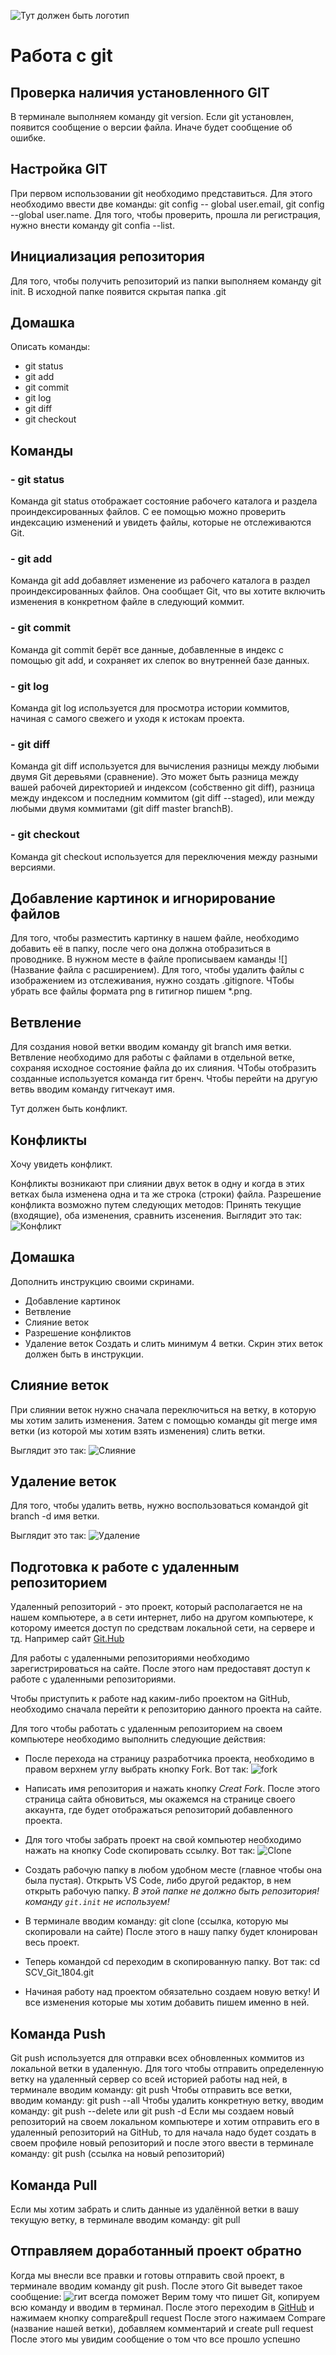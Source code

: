 ![Тут должен быть логотип](Git-logo.svg.png)
# Работа с git
## Проверка наличия установленного GIT
В терминале выполняем команду git version. Если git установлен, появится сообщение о версии файла. Иначе будет сообщение об ошибке.
## Настройка GIT
При первом использовании git необходимо представиться. Для этого необходимо ввести две команды: git config -- global user.email, git config --global user.name.
Для того, чтобы проверить, прошла ли регистрация, нужно внести команду git confia --list.
## Инициализация репозитория
Для того, чтобы получить репозиторий из папки выполняем команду git init. В исходной папке появится скрытая папка .git
## Домашка
Описать команды:
* git status
* git add
* git commit
* git log
* git diff
* git checkout

## Команды
### - git status
Команда git status отображает состояние рабочего каталога и раздела проиндексированных файлов. С ее помощью можно проверить индексацию изменений и увидеть файлы, которые не отслеживаются Git.
### - git add
Команда git add добавляет изменение из рабочего каталога в раздел проиндексированных файлов. Она сообщает Git, что вы хотите включить изменения в конкретном файле в следующий коммит.
### - git commit
Команда git commit берёт все данные, добавленные в индекс с помощью git add, и сохраняет их слепок во внутренней базе данных.
### - git log
Команда git log используется для просмотра истории коммитов, начиная с самого свежего и уходя к истокам проекта.
### - git diff
Команда git diff используется для вычисления разницы между любыми двумя Git деревьями (сравнение). Это может быть разница между вашей рабочей директорией и индексом (собственно git diff), разница между индексом и последним коммитом (git diff --staged), или между любыми двумя коммитами (git diff master branchB).
### - git checkout
Команда git checkout используется для переключения между разными версиями.

## Добавление картинок и игнорирование файлов
Для того, чтобы разместить картинку в нашем файле, необходимо добавить её в папку, после чего она должна отобразиться в проводнике. В нужном месте в файле прописываем каманды ![](Название файла с расширением).
Для того, чтобы удалить файлы с изображением из отслеживания, нужно создать .gitignore.
ЧТобы убрать все файлы формата png в гитигнор пишем *.png.

## Ветвление

Для создания новой ветки вводим команду git branch имя ветки.
 Ветвление необходимо для работы с файлами в отдельной ветке, сохраняя исходное состояние файла до их слияния.
 ЧТобы отобразить созданные используется команда гит бренч.
 Чтобы перейти на другую ветвь вводим команду гитчекаут имя.

 Тут должен быть конфликт.
 
 ## Конфликты

 Хочу увидеть конфликт.

Конфликты возникают при слиянии двух веток в одну и когда в этих ветках была изменена одна и та же строка (строки) файла. Разрешение конфликта возможно путем следующих методов: 
Принять текущие (входящие), оба изменения, сравнить изсенения. 
Выглядит это так:
![Конфликт](konflict.png)


## Домашка
Дополнить инструкцию своими скринами.
* Добавление картинок
* Ветвление
* Слияние веток
* Разрешение конфликтов
* Удаление веток
Создать и слить минимум 4 ветки.
Скрин этих веток должен быть в инструкции.

## Слияние веток
При слиянии веток нужно сначала переключиться на ветку, в которую мы хотим залить изменения. Затем с помощью команды git merge имя ветки (из которой мы хотим взять изменения) слить ветки.

Выглядит это так:
![Слияние](sliyanie.png)

## Удаление веток
Для того, чтобы удалить ветвь, нужно воспользоваться командой git branch -d имя ветки. 

Выглядит это так:
![Удаление](udalenie.png)

## Подготовка к работе с удаленным репозиторием

Удаленный репозиторий - это проект, который располагается не на нашем компьютере, а в сети интернет, либо на другом компьютере, к которому имеется доступ по средствам локальной сети, на сервере и тд. Например сайт [Git.Hub](https://github.com)

Для работы с удаленными репозиториями необходимо зарегистрироваться на сайте. После этого нам предоставят доступ к работе с удаленными репозиториями. 

Чтобы приступить к работе над каким-либо проектом на GitHub, необходимо сначала перейти к репозиторию данного проекта на сайте.

Для того чтобы работать с удаленным репозиторием на своем компьютере необходимо выполнить следующие действия:

* После перехода на страницу разработчика проекта, необходимо в правом верхнем углу выбрать кнопку Fork. Вот так:
![fork](fork.png)
* Написать имя репозитория и нажать кнопку *Creat Fork*. После этого страница сайта обновиться, мы окажемся на странице своего аккаунта, где будет отображаться репозиторий добавленного проекта.
* Для того чтобы забрать проект на свой компьютер необходимо нажать на кнопку Code скопировать ссылку. Вот так:
![Clone](clone.png)
* Создать рабочую папку в любом удобном месте (главное чтобы она была пустая). Открыть VS Code, либо другой редактор, в нем открыть рабочую папку. _В этой папке не должно быть репозитория! команду `git.init` не используем!_

* В терминале вводим команду:
git clone (ссылка, которую мы скопировали на сайте)
После этого в нашу папку будет клонирован весь проект. 

* Теперь командой cd переходим в скопированную папку. Вот так: 
cd SCV_Git_1804.git
* Начиная работу над проектом обязательно создаем новую ветку! И все изменения которые мы хотим добавить пишем именно в ней. 

## Команда Push

Git push используется для отправки всех обновленных коммитов из локальной ветки в удаленную.
Для того чтобы отправить определенную ветку на удаленный сервер со всей историей работы над ней, в терминале вводим команду:
git push
Чтобы отправить все ветки, вводим команду:
git push --all
Чтобы удалить конкретную ветку, вводим команду:
git push --delete или
git push -d
Если мы создаем новый репозиторий на своем локальном компьютере и хотим отправить его в удаленный репозиторий на GitHub, то для начала надо будет создать в своем профиле новый репозиторий и после этого ввести в терминале команду:
git push (ссылка на новый репозиторий)

## Командa Pull

Если мы хотим забрать и слить данные из удалённой ветки в вашу текущую ветку, в терминале вводим команду:
git pull

## Отправляем доработанный проект обратно
Когда мы внесли все правки и готовы отправить свой проект, в терминале вводим команду git push. После этого Git выведет такое сообщение:
![гит всегда поможет](push.png)
Верим тому что пишет Git, копируем всю команду и вводим в терминал. После этого переходим в [GitHub](https://github.com/) и нажимаем кнопку compare&pull request
После этого нажимаем Compare (название нашей ветки), добавляем комментарий и create pull request
После этого мы увидим сообщение о том что все прошло успешно